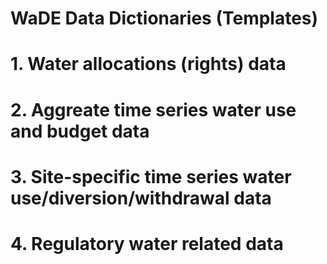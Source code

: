 # WaDE Data Dictionaries (Templates)

# 1. Water allocations (rights) data


# 2. Aggreate time series water use and budget data



# 3. Site-specific time series water use/diversion/withdrawal data 



# 4. Regulatory water related data

